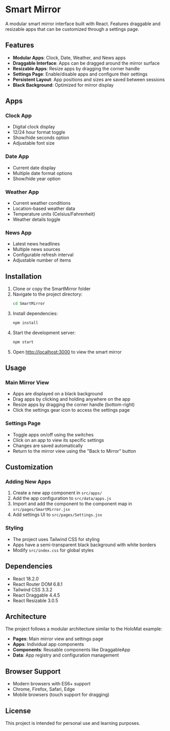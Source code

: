 # Smart Mirror

A modular smart mirror interface built with React. Features draggable and resizable apps that can be customized through a settings page.

## Features

- **Modular Apps**: Clock, Date, Weather, and News apps
- **Draggable Interface**: Apps can be dragged around the mirror surface
- **Resizable Apps**: Resize apps by dragging the corner handle
- **Settings Page**: Enable/disable apps and configure their settings
- **Persistent Layout**: App positions and sizes are saved between sessions
- **Black Background**: Optimized for mirror display

## Apps

### Clock App
- Digital clock display
- 12/24 hour format toggle
- Show/hide seconds option
- Adjustable font size

### Date App
- Current date display
- Multiple date format options
- Show/hide year option

### Weather App
- Current weather conditions
- Location-based weather data
- Temperature units (Celsius/Fahrenheit)
- Weather details toggle

### News App
- Latest news headlines
- Multiple news sources
- Configurable refresh interval
- Adjustable number of items

## Installation

1. Clone or copy the SmartMirror folder
2. Navigate to the project directory:
   ```bash
   cd SmartMirror
   ```
3. Install dependencies:
   ```bash
   npm install
   ```
4. Start the development server:
   ```bash
   npm start
   ```
5. Open [http://localhost:3000](http://localhost:3000) to view the smart mirror

## Usage

### Main Mirror View
- Apps are displayed on a black background
- Drag apps by clicking and holding anywhere on the app
- Resize apps by dragging the corner handle (bottom-right)
- Click the settings gear icon to access the settings page

### Settings Page
- Toggle apps on/off using the switches
- Click on an app to view its specific settings
- Changes are saved automatically
- Return to the mirror view using the "Back to Mirror" button

## Customization

### Adding New Apps
1. Create a new app component in `src/apps/`
2. Add the app configuration to `src/data/apps.js`
3. Import and add the component to the component map in `src/pages/SmartMirror.jsx`
4. Add settings UI to `src/pages/Settings.jsx`

### Styling
- The project uses Tailwind CSS for styling
- Apps have a semi-transparent black background with white borders
- Modify `src/index.css` for global styles

## Dependencies

- React 18.2.0
- React Router DOM 6.8.1
- Tailwind CSS 3.3.2
- React Draggable 4.4.5
- React Resizable 3.0.5

## Architecture

The project follows a modular architecture similar to the HoloMat example:
- **Pages**: Main mirror view and settings page
- **Apps**: Individual app components
- **Components**: Reusable components like DraggableApp
- **Data**: App registry and configuration management

## Browser Support

- Modern browsers with ES6+ support
- Chrome, Firefox, Safari, Edge
- Mobile browsers (touch support for dragging)

## License

This project is intended for personal use and learning purposes.

